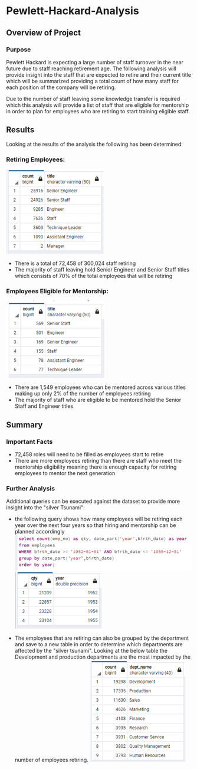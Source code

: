 # Pewlett-Hackard-Analysis

## Overview of Project

### Purpose

Pewlett Hackard is expecting a large number of staff turnover in the near future due to staff reaching retirement age.
The following analysis will provide insight into the staff that are expected to retire and their current title which will be summarized
providing a total count of how many staff for each position of the company will be retiring.

Due to the number of staff leaving some knowledge transfer is required which this analysis will provide a list of staff that are eligible for mentorship
in order to plan for employees who are retiring to start training eligible staff.


## Results

Looking at the results of the analysis the following has been determined:
### Retiring Employees:
![retiring_titles](/Analysis%20Projects%20Folder/Pewlett-Hackard-Analysis%20Folder/retiring_titles.PNG)
 - There is a total of 72,458 of 300,024 staff retiring
 - The majority of staff leaving hold Senior Engineer and Senior Staff titles which consists of 70% of the total employees that will be retiring

 
### Employees Eligible for Mentorship:
![mentorship_eligible_count](/Analysis%20Projects%20Folder/Pewlett-Hackard-Analysis%20Folder/mentorship_eligible_count.PNG)
 - There are 1,549 employees who can be mentored across various titles making up only 2% of the number of employees retiring
 - The majority of staff who are eligible to be mentored hold the Senior Staff and Engineer titles

## Summary

### Important Facts
 - 72,458 roles will need to be filled as employees start to retire
 - There are more employees retiring than there are staff who meet the mentorship eligibility meaning there is enough capacity for retiring employees to mentor the next generation
 
### Further Analysis

Additional queries can be executed against the dataset to provide more insight into the "silver Tsunami":
 - the following query shows how many employees will be retiring each year over the next four years so that hiring and mentorship can be planned accordingly
![retiring_peryear_count](/Analysis%20Projects%20Folder/Pewlett-Hackard-Analysis%20Folder/retiring_peryear_count.PNG)
![retiring_peryear_result](/Analysis%20Projects%20Folder/Pewlett-Hackard-Analysis%20Folder/retiring_peryear_result.PNG)
 
 - The employees that are retiring can also be grouped by the department and save to a new table in order to determine which departments are affected by the "silver tsunami". 
	Looking at the below table the Development and production departments are the most impacted by the number of employees retiring.
![retiring_departments](/Analysis%20Projects%20Folder/Pewlett-Hackard-Analysis%20Folder/retiring_departments.PNG)
